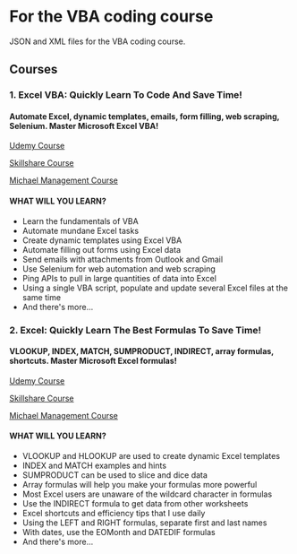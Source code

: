 # For the VBA coding course

JSON and XML files for the VBA coding course.

## **Courses**

### **1. Excel VBA: Quickly Learn To Code And Save Time!**

#### **Automate Excel, dynamic templates, emails, form filling, web scraping, Selenium. Master Microsoft Excel VBA!**

[Udemy Course](https://www.udemy.com/course/excel-vba-from-beginner-to-hero-real-world-business-examples/?referralCode=61E43563490B07A7FA40)

[Skillshare Course](https://www.skillshare.com/site/join?teacherRef=907116192&sku=744128220)

[Michael Management Course](https://www.michaelmanagement.com/sap-training-course/complete-excel-vba-course-with-business-examples)

#### **WHAT WILL YOU LEARN?**

* Learn the fundamentals of VBA
* Automate mundane Excel tasks
* Create dynamic templates using Excel VBA
* Automate filling out forms using Excel data
* Send emails with attachments from Outlook and Gmail
* Use Selenium for web automation and web scraping
* Ping APIs to pull in large quantities of data into Excel
* Using a single VBA script, populate and update several Excel files at the same time
* And there's more...

### **2. Excel: Quickly Learn The Best Formulas To Save Time!**

#### **VLOOKUP, INDEX, MATCH, SUMPRODUCT, INDIRECT, array formulas, shortcuts. Master Microsoft Excel formulas!**

[Udemy Course](https://www.udemy.com/course/advanced-excel-formulas-shortcuts-and-excel-efficiency-tips/?referralCode=C488D4762ED444C7FF09)

[Skillshare Course](https://www.skillshare.com/site/join?teacherRef=907116192&sku=668281701)

[Michael Management Course](https://www.michaelmanagement.com/sap-training-course/advanced-excel-formulas-with-business-examples)

#### **WHAT WILL YOU LEARN?**

* VLOOKUP and HLOOKUP are used to create dynamic Excel templates
* INDEX and MATCH examples and hints
* SUMPRODUCT can be used to slice and dice data
* Array formulas will help you make your formulas more powerful
* Most Excel users are unaware of the wildcard character in formulas
* Use the INDIRECT formula to get data from other worksheets
* Excel shortcuts and efficiency tips that I use daily
* Using the LEFT and RIGHT formulas, separate first and last names
* With dates, use the EOMonth and DATEDIF formulas
* And there's more...
